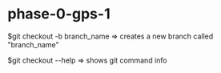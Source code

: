 phase-0-gps-1
=============
$git checkout -b branch_name
=> creates a new branch called "branch_name"

$git checkout --help
=> shows git command info
